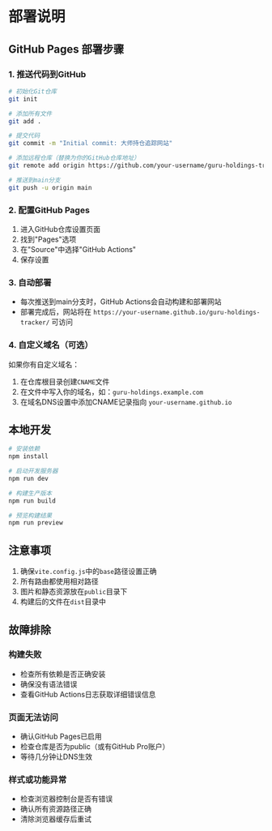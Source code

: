 # 部署说明

## GitHub Pages 部署步骤

### 1. 推送代码到GitHub

```bash
# 初始化Git仓库
git init

# 添加所有文件
git add .

# 提交代码
git commit -m "Initial commit: 大师持仓追踪网站"

# 添加远程仓库（替换为你的GitHub仓库地址）
git remote add origin https://github.com/your-username/guru-holdings-tracker.git

# 推送到main分支
git push -u origin main
```

### 2. 配置GitHub Pages

1. 进入GitHub仓库设置页面
2. 找到"Pages"选项
3. 在"Source"中选择"GitHub Actions"
4. 保存设置

### 3. 自动部署

- 每次推送到main分支时，GitHub Actions会自动构建和部署网站
- 部署完成后，网站将在 `https://your-username.github.io/guru-holdings-tracker/` 可访问

### 4. 自定义域名（可选）

如果你有自定义域名：

1. 在仓库根目录创建`CNAME`文件
2. 在文件中写入你的域名，如：`guru-holdings.example.com`
3. 在域名DNS设置中添加CNAME记录指向 `your-username.github.io`

## 本地开发

```bash
# 安装依赖
npm install

# 启动开发服务器
npm run dev

# 构建生产版本
npm run build

# 预览构建结果
npm run preview
```

## 注意事项

1. 确保`vite.config.js`中的`base`路径设置正确
2. 所有路由都使用相对路径
3. 图片和静态资源放在`public`目录下
4. 构建后的文件在`dist`目录中

## 故障排除

### 构建失败
- 检查所有依赖是否正确安装
- 确保没有语法错误
- 查看GitHub Actions日志获取详细错误信息

### 页面无法访问
- 确认GitHub Pages已启用
- 检查仓库是否为public（或有GitHub Pro账户）
- 等待几分钟让DNS生效

### 样式或功能异常
- 检查浏览器控制台是否有错误
- 确认所有资源路径正确
- 清除浏览器缓存后重试
